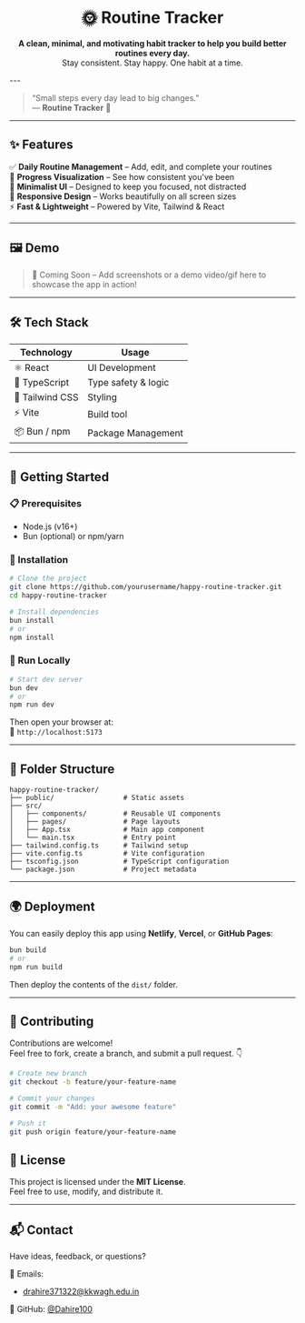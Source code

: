 
<h1 align="center">🌞 Routine Tracker</h1>

<p align="center">
  <b>A clean, minimal, and motivating habit tracker to help you build better routines every day.</b><br>
  Stay consistent. Stay happy. One habit at a time.
</p>
---

> “Small steps every day lead to big changes.”  
> — **Routine Tracker** 🌱

---

## ✨ Features

✅ **Daily Routine Management** – Add, edit, and complete your routines  
📆 **Progress Visualization** – See how consistent you've been  
🎨 **Minimalist UI** – Designed to keep you focused, not distracted  
📱 **Responsive Design** – Works beautifully on all screen sizes  
⚡ **Fast & Lightweight** – Powered by Vite, Tailwind & React

---

## 🖼️ Demo

> 🚧 Coming Soon – Add screenshots or a demo video/gif here to showcase the app in action!

---

## 🛠️ Tech Stack

| Technology     | Usage               |
|----------------|---------------------|
| ⚛️ React        | UI Development       |
| 🧠 TypeScript   | Type safety & logic |
| 💨 Tailwind CSS | Styling              |
| ⚡ Vite         | Build tool           |
| 📦 Bun / npm    | Package Management   |

---

## 🚀 Getting Started

### 📋 Prerequisites

- Node.js (v16+)
- Bun (optional) or npm/yarn

### 🧩 Installation

```bash
# Clone the project
git clone https://github.com/yourusername/happy-routine-tracker.git
cd happy-routine-tracker

# Install dependencies
bun install
# or
npm install
```

### 🧪 Run Locally

```bash
# Start dev server
bun dev
# or
npm run dev
```

Then open your browser at:  
📍 `http://localhost:5173`

---

## 🧱 Folder Structure

```
happy-routine-tracker/
├── public/                 # Static assets
├── src/
│   ├── components/         # Reusable UI components
│   ├── pages/              # Page layouts
│   ├── App.tsx             # Main app component
│   └── main.tsx            # Entry point
├── tailwind.config.ts      # Tailwind setup
├── vite.config.ts          # Vite configuration
├── tsconfig.json           # TypeScript configuration
└── package.json            # Project metadata
```

---

## 🌍 Deployment

You can easily deploy this app using **Netlify**, **Vercel**, or **GitHub Pages**:

```bash
bun build
# or
npm run build
```

Then deploy the contents of the `dist/` folder.

---

## 🤝 Contributing

Contributions are welcome!  
Feel free to fork, create a branch, and submit a pull request. 👇

```bash
# Create new branch
git checkout -b feature/your-feature-name

# Commit your changes
git commit -m "Add: your awesome feature"

# Push it
git push origin feature/your-feature-name
```



## 📜 License

This project is licensed under the **MIT License**.  
Feel free to use, modify, and distribute it.

---

## 📬 Contact

Have ideas, feedback, or questions?

📧 Emails:
- drahire371322@kkwagh.edu.in  

🔗 GitHub: [@Dahire100](https://github.com/Dahire100)



